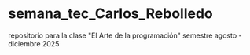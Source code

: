 # semana_tec_Carlos_Rebolledo
 repositorio para la clase "El Arte de la programación" semestre agosto - diciembre 2025
